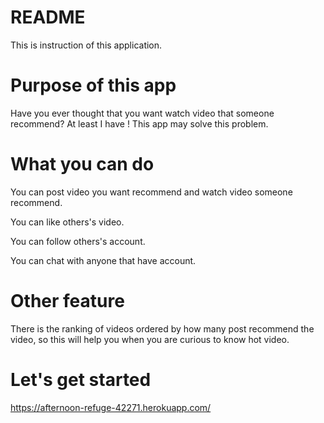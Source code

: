 # README

This is instruction of this application.

# Purpose of this app

Have you ever thought that you want watch video that someone recommend?
At least I have !
This app may solve this problem.

# What you can do

You can post video you want recommend and watch video someone recommend.

You can like others's video.

You can follow others's account.

You can chat with anyone that have account.

# Other feature

There is the ranking of videos ordered by how many post recommend the video, so this will help you when you are curious to know hot video.

# Let's get started

https://afternoon-refuge-42271.herokuapp.com/
